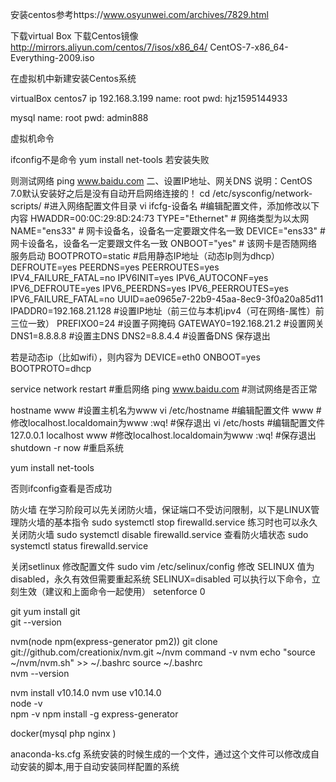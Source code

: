安装centos参考https://www.osyunwei.com/archives/7829.html


下载virtual Box
下载Centos镜像   http://mirrors.aliyun.com/centos/7/isos/x86_64/                   CentOS-7-x86_64-Everything-2009.iso

在虚拟机中新建安装Centos系统

virtualBox
centos7
ip 192.168.3.199
name: root
pwd: hjz1595144933

mysql
name: root
pwd: admin888

虚拟机命令


ifconfig不是命令
yum install net-tools
若安装失败

则测试网络
ping www.baidu.com
二、设置IP地址、网关DNS
说明：CentOS 7.0默认安装好之后是没有自动开启网络连接的！
cd  /etc/sysconfig/network-scripts/  #进入网络配置文件目录
vi  ifcfg-设备名  #编辑配置文件，添加修改以下内容
HWADDR=00:0C:29:8D:24:73
TYPE="Ethernet"   # 网络类型为以太网
NAME="ens33"  # 网卡设备名，设备名一定要跟文件名一致
DEVICE="ens33"  # 网卡设备名，设备名一定要跟文件名一致
ONBOOT="yes"  # 该网卡是否随网络服务启动
BOOTPROTO=static  #启用静态IP地址（动态Ip则为dhcp）
DEFROUTE=yes
PEERDNS=yes
PEERROUTES=yes
IPV4_FAILURE_FATAL=no
IPV6INIT=yes
IPV6_AUTOCONF=yes
IPV6_DEFROUTE=yes
IPV6_PEERDNS=yes
IPV6_PEERROUTES=yes
IPV6_FAILURE_FATAL=no
UUID=ae0965e7-22b9-45aa-8ec9-3f0a20a85d11
IPADDR0=192.168.21.128  #设置IP地址（前三位与本机ipv4（可在网络-属性）前三位一致）
PREFIXO0=24  #设置子网掩码
GATEWAY0=192.168.21.2  #设置网关
DNS1=8.8.8.8  #设置主DNS
DNS2=8.8.4.4  #设置备DNS
保存退出

若是动态ip（比如wifi），则内容为
DEVICE=eth0
ONBOOT=yes
BOOTPROTO=dhcp  


service network restart   #重启网络
ping www.baidu.com  #测试网络是否正常

hostname  www  #设置主机名为www
vi /etc/hostname #编辑配置文件
www   #修改localhost.localdomain为www
:wq!  #保存退出
vi /etc/hosts #编辑配置文件
127.0.0.1   localhost  www   #修改localhost.localdomain为www
:wq!  #保存退出
shutdown -r now  #重启系统

yum install net-tools

否则ifconfig查看是否成功

防火墙
在学习阶段可以先关闭防火墙，保证端口不受访问限制，以下是LINUX管理防火墙的基本指令
sudo systemctl stop firewalld.service 
练习时也可以永久关闭防火墙
sudo systemctl disable firewalld.service
查看防火墙状态
sudo systemctl status firewalld.service

关闭setlinux
修改配置文件
sudo vim /etc/selinux/config
修改 SELINUX 值为disabled，永久有效但需要重起系统
SELINUX=disabled
可以执行以下命令，立刻生效（建议和上面命令一起使用）
setenforce 0



git 
yum install git             
git --version


nvm(node npm(express-generator pm2))
git clone git://github.com/creationix/nvm.git ~/nvm
command -v nvm
echo "source ~/nvm/nvm.sh" >> ~/.bashrc
source ~/.bashrc            
nvm --version

nvm install v10.14.0
nvm use v10.14.0          
node -v    
npm -v
npm install -g express-generator

docker(mysql  php  nginx )

anaconda-ks.cfg
系统安装的时候生成的一个文件，通过这个文件可以修改成自动安装的脚本,用于自动安装同样配置的系统
